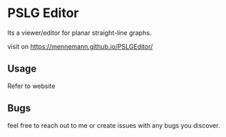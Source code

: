 # PSLG Editor
Its a viewer/editor for planar straight-line graphs.

visit on https://mennemann.github.io/PSLGEditor/

## Usage
Refer to website

## Bugs
feel free to reach out to me or create issues with any bugs you discover.
